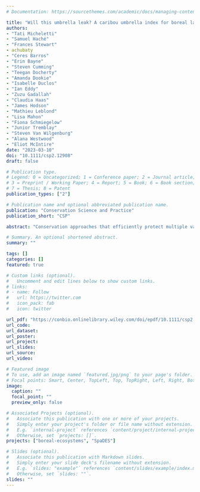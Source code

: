 ```yaml
---
# Documentation: https://sourcethemes.com/academic/docs/managing-content/

title: "Will this umbrella leak? A caribou umbrella index for boreal landbird conservation"
authors:
- "Tati Micheletti"
- "Samuel Haché"
- "Frances Stewart"
- achubaty
- "Ceres Barros"
- "Erin Bayne"
- "Steven Cumming"
- "Teegan Docherty"
- "Amanda Dookie"
- "Isabelle Duclos"
- "Ian Eddy"
- "Zuzu Gadallah"
- "Claudia Haas"
- "James Hodson"
- "Mathieu Leblond"
- "Lisa Mahon"
- "Fiona Schmiegelow"
- "Junior Tremblay"
- "Steven Van Wilgenburg"
- "Alana Westwood"
- "Eliot McIntire"
date: "2023-03-10"
doi: "10.1111/csp2.12908"
draft: false

# Publication type.
# Legend: 0 = Uncategorized; 1 = Conference paper; 2 = Journal article;
# 3 = Preprint / Working Paper; 4 = Report; 5 = Book; 6 = Book section;
# 7 = Thesis; 8 = Patent
publication_types: ["2"]

# Publication name and optional abbreviated publication name.
publication: "Conservation Science and Practice"
publication_short: "CSP"

abstract: "Conservation approaches that efficiently protect multiple values, such as the umbrella species concept, have been widely promoted with expected dramatic ecosystem changes. Due to its social and cultural importance, and recent declining trends, boreal populations of woodland caribou have been suggested as potential umbrella species for other declining taxa, such as boreal landbirds. We propose a generic pixel-based umbrella index that focuses on fine-grained habitat overlaps. In light of ongoing conservation efforts worldwide implementing area-based targets (e.g., 30% by 2030), we used a random neutral model as baseline, as opposed to a no-conservation scenario, which has been used elsewhere. We found that the conservation efficiency of caribou as an umbrella for 71 co-occurring landbirds—three of which are priority species—in the Northwest Territories, Canada, is generally lower than our random model, as 53% of the species presented negative umbrella index medians with the interquartile range not overlapping zero. We conclude that in cases where area-based targets drive decision-making and the issue at stake involves identifying which areas to conserve—not whether to conserve—woodland caribou may be a leaky umbrella for most co-occurring landbird species and these might need complementary conservation actions to be brought in from the rain."

# Summary. An optional shortened abstract.
summary: ""

tags: []
categories: []
featured: true

# Custom links (optional).
#   Uncomment and edit lines below to show custom links.
# links:
# - name: Follow
#   url: https://twitter.com
#   icon_pack: fab
#   icon: twitter

url_pdf: "https://conbio.onlinelibrary.wiley.com/doi/epdf/10.1111/csp2.12908"
url_code:
url_dataset:
url_poster:
url_project:
url_slides:
url_source:
url_video:

# Featured image
# To use, add an image named `featured.jpg/png` to your page's folder. 
# Focal points: Smart, Center, TopLeft, Top, TopRight, Left, Right, BottomLeft, Bottom, BottomRight.
image:
  caption: ""
  focal_point: ""
  preview_only: false

# Associated Projects (optional).
#   Associate this publication with one or more of your projects.
#   Simply enter your project's folder or file name without extension.
#   E.g. `internal-project` references `content/project/internal-project/index.md`.
#   Otherwise, set `projects: []`.
projects: ["boreal-ecosystems", "SpaDES"]

# Slides (optional).
#   Associate this publication with Markdown slides.
#   Simply enter your slide deck's filename without extension.
#   E.g. `slides: "example"` references `content/slides/example/index.md`.
#   Otherwise, set `slides: ""`.
slides: ""
---
```


